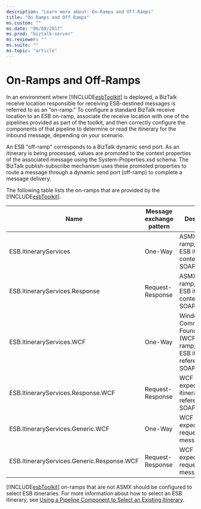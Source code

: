 ```yaml
---
description: "Learn more about: On-Ramps and Off-Ramps"
title: "On-Ramps and Off-Ramps"
ms.custom: ""
ms.date: "06/08/2017"
ms.prod: "biztalk-server"
ms.reviewer: ""
ms.suite: ""
ms.topic: "article"
---
```

# On-Ramps and Off-Ramps
In an environment where [!INCLUDE[esbToolkit](../includes/esbtoolkit-md.md)] is deployed, a BizTalk receive location responsible for receiving ESB-destined messages is referred to as an "on-ramp." To configure a standard BizTalk receive location to an ESB on-ramp, associate the receive location with one of the pipelines provided as part of the toolkit, and then correctly configure the components of that pipeline to determine or read the itinerary for the inbound message, depending on your scenario.  
  
 An ESB "off-ramp" corresponds to a BizTalk dynamic send port. As an itinerary is being processed, values are promoted to the context properties of the associated message using the System-Properties.xsd schema. The BizTalk publish-subscribe mechanism uses these promoted properties to route a message through a dynamic send port (off-ramp) to complete a message delivery.  
  
 The following table lists the on-ramps that are provided by the [!INCLUDE[esbToolkit](../includes/esbtoolkit-md.md)].  
  
|Name|Message exchange pattern|**Description**|  
|----------|------------------------------|---------------------|  
|ESB.ItineraryServices|One-Way|ASMX on-ramp; expects ESB itinerary content in SOAP header.|  
|ESB.ItineraryServices.Response|Request-Response|ASMX on-ramp; expects ESB itinerary content in SOAP header.|  
|ESB.ItineraryServices.WCF|One-Way|Windows Communication Foundation (WCF) on-ramp; expects ESB itinerary reference in SOAP header.|  
|ESB.ItineraryServices.Response.WCF|Request-Response|WCF on-ramp; expects ESB itinerary reference in SOAP header.|  
|ESB.ItineraryServices.Generic.WCF|One-Way|WCF on-ramp; expects request message only.|  
|ESB.ItineraryServices.Generic.Response.WCF|Request-Response|WCF on-ramp; expects request message only.|  
  
 [!INCLUDE[esbToolkit](../includes/esbtoolkit-md.md)] on-ramps that are not ASMX should be configured to select ESB itineraries. For more information about how to select an ESB itinerary, see [Using a Pipeline Component to Select an Existing Itinerary](../esb-toolkit/using-a-pipeline-component-to-select-an-existing-itinerary.md).
